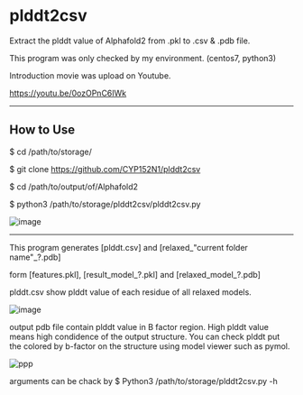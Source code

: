 # plddt2csv
Extract the plddt value of Alphafold2 from .pkl to .csv & .pdb file.

This program was only checked by my environment. (centos7, python3)

Introduction movie was upload on Youtube.

https://youtu.be/0ozOPnC6IWk

--------------
How to Use
--------------
$ cd /path/to/storage/

$ git clone https://github.com/CYP152N1/plddt2csv

$ cd /path/to/output/of/Alphafold2

$ python3 /path/to/storage/plddt2csv/plddt2csv.py


![image](https://user-images.githubusercontent.com/87903303/126872882-a89776f9-50aa-434d-b773-f96bf775f2fb.png)

--------------
This program generates [plddt.csv] and [relaxed_"current folder name"_?.pdb] 

form [features.pkl], [result_model_?.pkl] and [relaxed_model_?.pdb]

plddt.csv show plddt value of each residue of all relaxed models.

![image](https://user-images.githubusercontent.com/87903303/126872927-1b69da3d-35a6-4978-ac5b-22ddf87b9f69.png)

output pdb file contain plddt value in B factor region.
High plddt value means high condidence of the output structure.
You can check plddt put the colored by b-factor on the structure using model viewer such as pymol.  

![ppp](https://user-images.githubusercontent.com/87903303/126873215-8ed0f006-525d-45ae-abb4-ac8d0bab71f3.png)

arguments can be chack by $ Python3 /path/to/storage/plddt2csv.py -h

